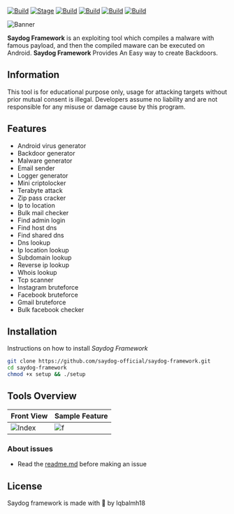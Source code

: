 
[![Build](https://img.shields.io/badge/SaydogFramework-1.4-brightgreen.svg?maxAge=259200)]()
[![Stage](https://img.shields.io/badge/Release-Stable-brightgreen.svg)]()
[![Build](https://img.shields.io/badge/Supported_Android-Linux-orange.svg)]()
[![Build](https://img.shields.io/badge/Available-Termux-red.svg?maxAge=259200)]()
[![Build](https://img.shields.io/badge/Language-python-blue.svg?maxAge=259200)]()
[![Build](https://img.shields.io/badge/contributions-saydog-blue.svg?style=flat)]()

![Banner](https://raw.githubusercontent.com/saydog-official/saydog-framework/master/data/saydogframework.jpg)

**Saydog Framework** is an exploiting tool which compiles a malware with famous payload, and then the compiled maware can be executed on Android. **Saydog Framework** Provides An Easy way to create Backdoors. 


 ## Information
 This tool is for educational purpose only, usage for attacking targets without prior mutual consent is illegal.
Developers assume no liability and are not responsible for any misuse or damage cause by this program.

 ## Features
- Android virus generator
- Backdoor generator
- Malware generator
- Email sender
- Logger generator
- Mini criptolocker
- Terabyte attack
- Zip pass cracker
- Ip to location
- Bulk mail checker
- Find admin login
- Find host dns
- Find shared dns
- Dns lookup
- Ip location lookup
- Subdomain lookup
- Reverse ip lookup
- Whois lookup
- Tcp scanner
- Instagram bruteforce
- Facebook bruteforce
- Gmail bruteforce
- Bulk facebook checker

## Installation
Instructions on how to install *Saydog Framework*
```bash
git clone https://github.com/saydog-official/saydog-framework.git
cd saydog-framework
chmod +x setup && ./setup
```

## Tools Overview
| Front View | Sample Feature	|
| ------------  | ------------ |
|![Index](https://raw.githubusercontent.com/saydog-official/saydog-framework/master/data/view1.jpg)|![f](https://raw.githubusercontent.com/saydog-official/saydog-framework/master/data/view2.jpg)

### About issues
- Read the [readme.md](https://github.com/saydog-official/saydog-framework/blob/master/README.md) before making an issue

## License
Saydog framework is made with 🖤 by Iqbalmh18


